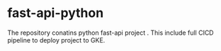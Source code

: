 # fast-api-python
The repository conatins python fast-api project . This include full CICD pipeline to deploy project to GKE.
